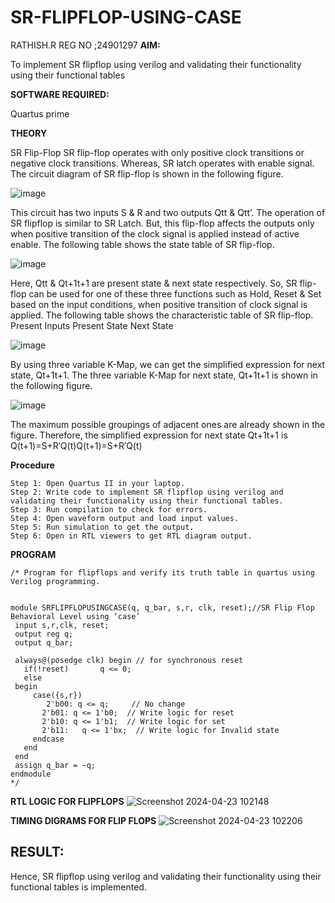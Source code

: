 
# SR-FLIPFLOP-USING-CASE

RATHISH.R
REG NO ;24901297
**AIM:**

To implement  SR flipflop using verilog and validating their functionality using their functional tables

**SOFTWARE REQUIRED:**

Quartus prime

**THEORY**

SR Flip-Flop SR flip-flop operates with only positive clock transitions or negative clock transitions. Whereas, SR latch operates with enable signal. The circuit diagram of SR flip-flop is shown in the following figure.

![image](https://github.com/naavaneetha/SR-FLIPFLOP-USING-CASE/assets/154305477/0f710028-ad52-4d3e-9276-8714cf023a25)

 
This circuit has two inputs S & R and two outputs Qtt & Qtt’. The operation of SR flipflop is similar to SR Latch. But, this flip-flop affects the outputs only when positive transition of the clock signal is applied instead of active enable. The following table shows the state table of SR flip-flop.

![image](https://github.com/naavaneetha/SR-FLIPFLOP-USING-CASE/assets/154305477/dabfc4f4-87e3-4cbc-9472-f89ee1b5ed30)

 
Here, Qtt & Qt+1t+1 are present state & next state respectively. So, SR flip-flop can be used for one of these three functions such as Hold, Reset & Set based on the input conditions, when positive transition of clock signal is applied. The following table shows the characteristic table of SR flip-flop. Present Inputs Present State Next State

![image](https://github.com/naavaneetha/SR-FLIPFLOP-USING-CASE/assets/154305477/dd90d16c-aec5-4290-a586-e2346b1e9eb5)

 
By using three variable K-Map, we can get the simplified expression for next state, Qt+1t+1. The three variable K-Map for next state, Qt+1t+1 is shown in the following figure.

![image](https://github.com/naavaneetha/SR-FLIPFLOP-USING-CASE/assets/154305477/473efad6-d70b-4ca7-aeb7-898bbfca319f)

 
The maximum possible groupings of adjacent ones are already shown in the figure. Therefore, the simplified expression for next state Qt+1t+1 is Q(t+1)=S+R′Q(t)Q(t+1)=S+R′Q(t)

**Procedure**
```
Step 1: Open Quartus II in your laptop.
Step 2: Write code to implement SR flipflop using verilog and validating their functionality using their functional tables.
Step 3: Run compilation to check for errors.
Step 4: Open waveform output and load input values.
Step 5: Run simulation to get the output.
Step 6: Open in RTL viewers to get RTL diagram output.
```
**PROGRAM**
```
/* Program for flipflops and verify its truth table in quartus using Verilog programming.


module SRFLIPFLOPUSINGCASE(q, q_bar, s,r, clk, reset);//SR Flip Flop Behavioral Level using ‘case’ 
 input s,r,clk, reset;
 output reg q;
 output q_bar;

 always@(posedge clk) begin // for synchronous reset
   if(!reset)       q <= 0;
   else 
 begin
     case({s,r})       
        2'b00: q <= q;     // No change
       2'b01: q <= 1'b0;  // Write logic for reset
       2'b10: q <= 1'b1;  // Write logic for set
       2'b11:	q <= 1'bx;	// Write logic for Invalid state                      
     endcase
   end
 end
 assign q_bar = ~q;
endmodule
*/
```
**RTL LOGIC FOR FLIPFLOPS**
![Screenshot 2024-04-23 102148](https://github.com/23005672/SR-FLIPFLOP-USING-CASE/assets/138971519/e383f1f0-eafc-453e-98d4-28e343d7bc50)

**TIMING DIGRAMS FOR FLIP FLOPS**
![Screenshot 2024-04-23 102206](https://github.com/23005672/SR-FLIPFLOP-USING-CASE/assets/138971519/ccc91c13-243c-44d6-814c-7a9bd6d0cee7)

## RESULT:
Hence, SR flipflop using verilog and validating their functionality using their functional tables is implemented.
